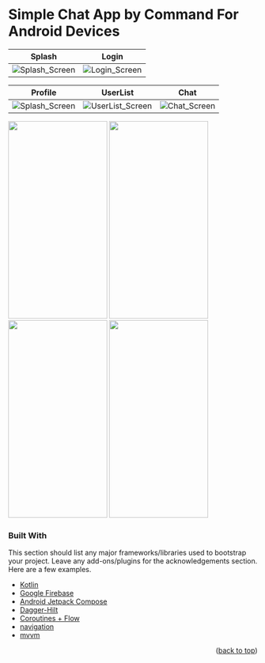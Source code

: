 # Simple Chat App by Command For Android Devices

Splash | Login 
 -----| -----
![Splash_Screen](https://user-images.githubusercontent.com/50905347/155622233-f76ff3d7-da3d-47e9-89a2-e401bd0887b7.png) | ![Login_Screen](https://user-images.githubusercontent.com/50905347/155622238-9d075029-19e7-4fb3-a77d-71ba996d41f1.png) | ![Profile_Screen](https://user-images.githubusercontent.com/50905347/155622244-0da0bdd1-4d54-4bff-af1b-b9999536398b.png)

Profile | UserList | Chat
 -----| ----- | --
![Splash_Screen](https://user-images.githubusercontent.com/50905347/155622233-f76ff3d7-da3d-47e9-89a2-e401bd0887b7.png) | ![UserList_Screen](https://user-images.githubusercontent.com/50905347/155622809-ed653d79-3f46-4b37-985f-24cdf5107abb.png) | ![Chat_Screen](https://user-images.githubusercontent.com/50905347/155622823-aecda25e-2e06-45f1-8de4-7550f2597cfb.png)


<img src="https://github.com/zedlabs/WallPortal/blob/master/screenshots/new.png" width="200" height="400">    <img src="https://github.com/zedlabs/WallPortal/blob/master/screenshots/pop.png" width="200" height="400"> <img src="https://github.com/zedlabs/WallPortal/blob/master/screenshots/detCol.png" width="200" height="400"> <img src="https://github.com/zedlabs/WallPortal/blob/master/screenshots/detExp.png" width="200" height="400"> 




### Built With

This section should list any major frameworks/libraries used to bootstrap your project. Leave any add-ons/plugins for the acknowledgements section. Here are a few examples.

* [Kotlin](https://kotlinlang.org)
* [Google Firebase](https://firebase.google.com)
* [Android Jetpack Compose](https://developer.android.com/jetpack/compose)
* [Dagger-Hilt](https://developer.android.com/training/dependency-injection/hilt-android)
* [Coroutines + Flow](https://developer.android.com/kotlin/coroutines)
* [navigation](https://developer.android.com/guide/navigation)
* [mvvm](https://developer.android.com/topic/architecture)

<p align="right">(<a href="#top">back to top</a>)</p>
